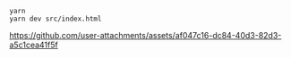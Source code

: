 ```
yarn
yarn dev src/index.html
```

https://github.com/user-attachments/assets/af047c16-dc84-40d3-82d3-a5c1cea41f5f

